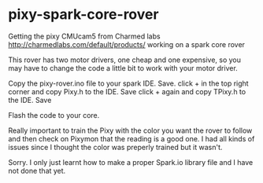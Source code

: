 # pixy-spark-core-rover
Getting the pixy CMUcam5 from Charmed labs http://charmedlabs.com/default/products/  working on a spark core rover



This rover has two motor drivers, one cheap and one expensive, so you may have to change the code a little bit to work with your motor driver.

Copy the pixy-rover.ino file to your spark IDE. Save.
click + in the top right corner and copy Pixy.h to the IDE. Save
click + again and copy TPixy.h to the IDE. Save

Flash the code to your core.


Really important to train the Pixy with the color you want the rover to follow and then check on Pixymon that the reading is a good one. I had all kinds of issues since I thought the color was preperly trained but it wasn't.



Sorry. I only just learnt how to make a proper Spark.io library file and I have not done that yet.
